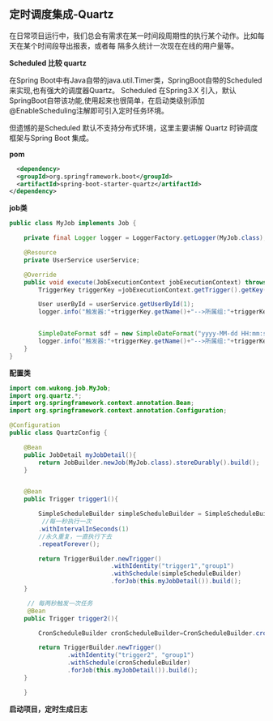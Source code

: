 ## 定时调度集成-Quartz 

在日常项目运行中，我们总会有需求在某一时间段周期性的执行某个动作。比如每天在某个时间段导出报表，或者每 隔多久统计一次现在在线的用户量等。

**Scheduled 比较 quartz**

在Spring Boot中有Java自带的java.util.Timer类，SpringBoot自带的Scheduled来实现,也有强大的调度器Quartz。 Scheduled 在Spring3.X 引入，默认SpringBoot自带该功能,使用起来也很简单，在启动类级别添加 @EnableScheduling注解即可引入定时任务环境。

但遗憾的是Scheduled 默认不支持分布式环境，这里主要讲解 Quartz 时钟调度框架与Spring Boot 集成。



**pom**

```xml
  <dependency>
  <groupId>org.springframework.boot</groupId>
  <artifactId>spring-boot-starter-quartz</artifactId>
</dependency>
```



**job类**

```java
public class MyJob implements Job {

    private final Logger logger = LoggerFactory.getLogger(MyJob.class);

    @Resource
    private UserService userService;

    @Override
    public void execute(JobExecutionContext jobExecutionContext) throws JobExecutionException {
        TriggerKey triggerKey =jobExecutionContext.getTrigger().getKey();

        User userById = userService.getUserById(1);
        logger.info("触发器:"+triggerKey.getName()+"-->所属组:"+triggerKey.getGroup()+"->"+userById.toString()+"-->"+"hello Spring Boot Quartz...");


        SimpleDateFormat sdf = new SimpleDateFormat("yyyy-MM-dd HH:mm:ss");
        logger.info("触发器:"+triggerKey.getName()+"-->所属组:"+triggerKey.getGroup()+"->"+sdf.format(new Date())+"-->"+"hello Spring Boot Quartz...");
    }
}
```



**配置类**

```java
import com.wukong.job.MyJob;
import org.quartz.*;
import org.springframework.context.annotation.Bean;
import org.springframework.context.annotation.Configuration;

@Configuration
public class QuartzConfig {

    @Bean
    public JobDetail myJobDetail(){
        return JobBuilder.newJob(MyJob.class).storeDurably().build();
    }


    @Bean
    public Trigger trigger1(){

        SimpleScheduleBuilder simpleScheduleBuilder = SimpleScheduleBuilder.simpleSchedule()
         //每一秒执行一次              
        .withIntervalInSeconds(1)
        //永久重复，一直执行下去              
        .repeatForever();

        return TriggerBuilder.newTrigger()
                            .withIdentity("trigger1","group1")
                            .withSchedule(simpleScheduleBuilder)
                            .forJob(this.myJobDetail()).build();
    }

     // 每两秒触发一次任务    
     @Bean
    public Trigger trigger2(){

        CronScheduleBuilder cronScheduleBuilder=CronScheduleBuilder.cronSchedule("0/5 * * * * ? *");

        return TriggerBuilder.newTrigger()
                .withIdentity("trigger2", "group1")
                .withSchedule(cronScheduleBuilder)
                .forJob(this.myJobDetail()).build();
    }

    }
```



**启动项目，定时生成日志**

